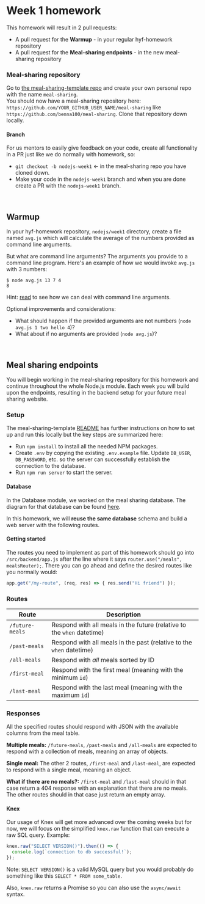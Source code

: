 # Week 1 homework

This homework will result in 2 pull requests:
* A pull request for the **Warmup** - in your regular hyf-homework repository
* A pull request for the **Meal-sharing endpoints** - in the new meal-sharing repository

### **Meal-sharing repository**

Go to [the meal-sharing-template repo](https://github.com/HackYourFuture-CPH/meal-sharing-template/generate) and create your own personal repo with the name `meal-sharing`. <br/>
You should now have a meal-sharing repository here: `https://github.com/YOUR_GITHUB_USER_NAME/meal-sharing` like `https://github.com/benna100/meal-sharing`. Clone that repository down locally.

#### Branch

For us mentors to easily give feedback on your code, create all functionality in a PR just like we do normally with homework, so:

- `git checkout -b nodejs-week1` <- in the meal-sharing repo you have cloned down.
- Make your code in the `nodejs-week1` branch and when you are done create a PR with the `nodejs-week1` branch.

<br/>

## **Warmup**

In your hyf-homework repository, `nodejs/week1` directory, create a file named `avg.js` which will calculate the average of the numbers provided as command line arguments.

But what are command line arguments? The arguments you provide to a command line program. Here's an example of how we would invoke `avg.js` with 3 numbers:

```
$ node avg.js 13 7 4
8
```

Hint: [read](https://nodejs.org/en/knowledge/command-line/how-to-parse-command-line-arguments/) to see how we can deal with command line arguments.

Optional improvements and considerations:
- What should happen if the provided arguments are not numbers (`node avg.js 1 two hello 4`)?
- What about if no arguments are provided (`node avg.js`)?

<br/>

## **Meal sharing endpoints**

You will begin working in the meal-sharing repository for this homework and continue throughout the whole Node.js module. Each week you will build upon the endpoints, resulting in the backend setup for your future meal sharing website. 

### **Setup**

The meal-sharing-template [README](https://github.com/HackYourFuture-CPH/meal-sharing-template#readme) has further instructions on how to set up and run this locally but the key steps are summarized here:
- Run `npm install` to install all the needed NPM packages.
- Create `.env` by copying the existing `.env.example` file. Update `DB_USER`, `DB_PASSWORD`, etc. so the server can successfully establish the connection to the database.
- Run `npm run server` to start the server.

#### **Database**

In the Database module, we worked on the meal sharing database. The diagram for that database can be found [here](https://dbdiagram.io/d/5f0460690425da461f045a29).

In this homework, we will **reuse the same database** schema and build a web server with the following routes.

#### **Getting started**

The routes you need to implement as part of this homework should go into `/src/backend/app.js` after the line where it says `router.use("/meals", mealsRouter);`. There you can go ahead and define the desired routes like you normally would:

```js
app.get("/my-route", (req, res) => { res.send("Hi friend") });
```


### **Routes**

| Route | Description |
| - | - |
| `/future-meals` | Respond with all meals in the future (relative to the `when` datetime) |
| `/past-meals` | Respond with all meals in the past (relative to the `when` datetime) |
| `/all-meals` | Respond with _all_ meals sorted by ID |
| `/first-meal` | Respond with the first meal (meaning with the minimum `id`) |
| `/last-meal` | Respond with the last meal (meaning with the maximum `id`) |

### **Responses**

All the specified routes should respond with JSON with the available columns from the meal table.

**Multiple meals:** `/future-meals`, `/past-meals` and `/all-meals` are expected to respond with a collection of meals, meaning an array of objects.

**Single meal:** The other 2 routes, `/first-meal` and `/last-meal`, are expected to respond with a single meal, meaning an object.

**What if there are no meals?:** `/first-meal` and `/last-meal` should in that case return a 404 response with an explanation that there are no meals.
The other routes should in that case just return an empty array.


#### **Knex**

Our usage of Knex will get more advanced over the coming weeks but for now, we will focus on the simplified `knex.raw` function that can execute a raw SQL query. Example:

```js
knex.raw("SELECT VERSION()").then(() => {
  console.log(`connection to db successful!`);
});
```

Note: `SELECT VERSION()` is a valid MySQL query but you would probably do something like this `SELECT * FROM some_table`.

Also, `knex.raw` returns a Promise so you can also use the `async/await` syntax.
